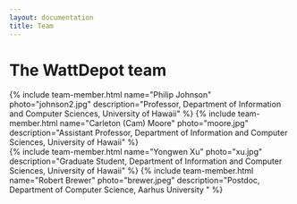 ```yaml
---
layout: documentation
title: Team
---
```


# The WattDepot team

<div class="row">
{% include team-member.html name="Philip Johnson" photo="johnson2.jpg" description="Professor, Department of Information and Computer Sciences, University of Hawaii"  %} 
{% include team-member.html name="Carleton (Cam) Moore" photo="moore.jpg" description="Assistant Professor, Department of Information and Computer Sciences, University of Hawaii"  %}
</div>
<div class="row">
{% include team-member.html name="Yongwen Xu" photo="xu.jpg" description="Graduate Student, Department of Information and Computer Sciences, University of Hawaii"  %} 
{% include team-member.html name="Robert Brewer" photo="brewer.jpeg" description="Postdoc, Department of Computer Science, Aarhus University "  %}
</div>


